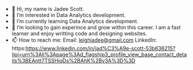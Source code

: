 - 👋 Hi, my name is Jadee Scott.
- 👀 I’m interested in Data Analytics development.
- 🌱 I’m currently learning Data Analytics development.
- 💞️ I’m looking to gain experince and grow within this career. I am a fast learner and enjoy writting code and designing websites.
- 📫 How to reach me: 
      Email: leighjadee@gmail.com
        LinkedIn:  https:https://www.linkedin.com/in/jad%C3%A9e-scott-53b636215?lipi=urn%3Ali%3Apage%3Ad_flagship3_profile_view_base_contact_details%3BEAntt7TSSHiqDs%2BAhK%2By3A%3D%3D

<!---
JadeeScott/JadeeScott is a ✨ special ✨ repository because its `README.md` (this file) appears on your GitHub profile.
You can click the Preview link to take a look at your changes.
--->
